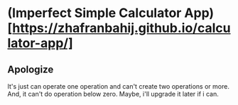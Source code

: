 # (Imperfect Simple Calculator App)[https://zhafranbahij.github.io/calculator-app/]

## Apologize

It's just can operate one operation and can't create two operations or more.
And, it can't do operation below zero. Maybe, i'll upgrade it later if i can.

